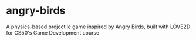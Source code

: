 # angry-birds
A physics-based projectile game inspired by Angry Birds, built with LÖVE2D for CS50's Game Development course
